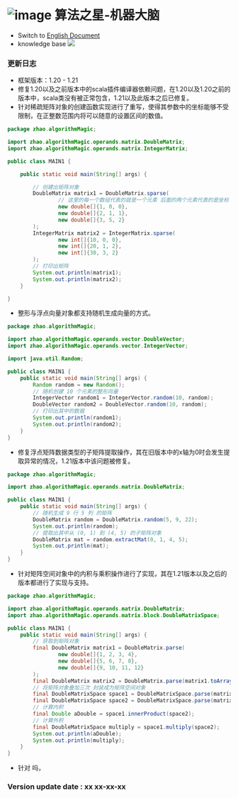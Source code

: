 # ![image](https://user-images.githubusercontent.com/113756063/194830221-abe24fcc-484b-4769-b3b7-ec6d8138f436.png) 算法之星-机器大脑

- Switch to [English Document](https://github.com/BeardedManZhao/algorithmStar/blob/Zhao-develop/src_code/README.md)
- knowledge base
  <a href="https://github.com/BeardedManZhao/algorithmStar/blob/main/KnowledgeDocument/knowledge%20base-Chinese.md">
  <img src = "https://user-images.githubusercontent.com/113756063/194838003-7ad14dac-b38c-4b57-a942-ba58f00baaf7.png"/>
  </a>

### 更新日志

* 框架版本：1.20 - 1.21
* 修复1.20以及之前版本中的scala插件编译器依赖问题，在1.20以及1.20之前的版本中，scala类没有被正常包含，1.21以及此版本之后已修复。
* 针对稀疏矩阵对象的创建函数实现进行了重写，使得其参数中的坐标能够不受限制，在正整数范围内将可以随意的设置区间的数值。

```java
package zhao.algorithmMagic;

import zhao.algorithmMagic.operands.matrix.DoubleMatrix;
import zhao.algorithmMagic.operands.matrix.IntegerMatrix;

public class MAIN1 {

    public static void main(String[] args) {

        // 创建出矩阵对象
        DoubleMatrix matrix1 = DoubleMatrix.sparse(
                // 这里的每一个数组代表的就是一个元素 后面的两个元素代表的是坐标
                new double[]{1, 0, 0},
                new double[]{2, 1, 1},
                new double[]{3, 5, 2}
        );
        IntegerMatrix matrix2 = IntegerMatrix.sparse(
                new int[]{10, 0, 0},
                new int[]{20, 1, 2},
                new int[]{30, 3, 2}
        );
        // 打印出矩阵
        System.out.println(matrix1);
        System.out.println(matrix2);
    }

}
```

* 整形与浮点向量对象都支持随机生成向量的方式。

```java
package zhao.algorithmMagic;

import zhao.algorithmMagic.operands.vector.DoubleVector;
import zhao.algorithmMagic.operands.vector.IntegerVector;

import java.util.Random;

public class MAIN1 {
    public static void main(String[] args) {
        Random random = new Random();
        // 随机创建 10 个元素的整形向量
        IntegerVector random1 = IntegerVector.random(10, random);
        DoubleVector random2 = DoubleVector.random(10, random);
        // 打印出其中的数据
        System.out.println(random1);
        System.out.println(random2);
    }
}
```

* 修复浮点矩阵数据类型的子矩阵提取操作，其在旧版本中的x轴为0时会发生提取异常的情况，1.21版本中该问题被修复。

```java
package zhao.algorithmMagic;

import zhao.algorithmMagic.operands.matrix.DoubleMatrix;

public class MAIN1 {
    public static void main(String[] args) {
        // 随机生成 9 行 5 列 的矩阵
        DoubleMatrix random = DoubleMatrix.random(5, 9, 22);
        System.out.println(random);
        // 提取出其中从 (0, 1) 到 (4, 5) 的子矩阵对象
        DoubleMatrix mat = random.extractMat(0, 1, 4, 5);
        System.out.println(mat);
    }
}
```

* 针对矩阵空间对象中的内积与乘积操作进行了实现，其在1.21版本以及之后的版本都进行了实现与支持。

```java
package zhao.algorithmMagic;

import zhao.algorithmMagic.operands.matrix.DoubleMatrix;
import zhao.algorithmMagic.operands.matrix.block.DoubleMatrixSpace;

public class MAIN1 {
    public static void main(String[] args) {
        // 获取到矩阵对象
        final DoubleMatrix matrix1 = DoubleMatrix.parse(
                new double[]{1, 2, 3, 4},
                new double[]{5, 6, 7, 8},
                new double[]{9, 10, 11, 12}
        );
        final DoubleMatrix matrix2 = DoubleMatrix.parse(matrix1.toArrays().clone());
        // 将矩阵对象叠加三次 封装成为矩阵空间对象
        final DoubleMatrixSpace space1 = DoubleMatrixSpace.parse(matrix1, matrix1, matrix1);
        final DoubleMatrixSpace space2 = DoubleMatrixSpace.parse(matrix2, matrix2, matrix2);
        // 计算内积
        final Double aDouble = space1.innerProduct(space2);
        // 计算外积
        final DoubleMatrixSpace multiply = space1.multiply(space2);
        System.out.println(aDouble);
        System.out.println(multiply);
    }
}
```

* 针对 吗，

### Version update date : xx xx-xx-xx